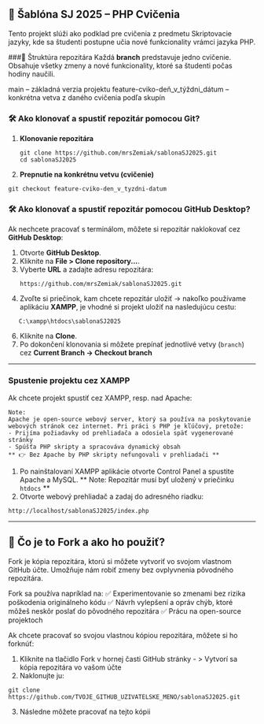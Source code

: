 ## 📌 Šablóna SJ 2025 – PHP Cvičenia

Tento projekt slúži ako podklad pre cvičenia z predmetu Skriptovacie jazyky, kde sa študenti postupne učia nové funkcionality vrámci jazyka PHP.

###📂 Štruktúra repozitára
Každá **branch** predstavuje jedno cvičenie. Obsahuje všetky zmeny a nové funkcionality, ktoré sa študenti počas hodiny naučili.

main – základná verzia projektu
feature-cviko-deň_v_týždni_dátum – konkrétna vetva z daného cvičenia podľa skupín


### 🛠️ Ako klonovať a spustiť repozitár pomocou Git?

1. **Klonovanie repozitára**  
   ```
   git clone https://github.com/mrsZemiak/sablonaSJ2025.git
   cd sablonaSJ2025
    ```
2. **Prepnutie na konkrétnu vetvu (cvičenie)**
```
git checkout feature-cviko-den_v_tyzdni-datum
```

### 🛠️ Ako klonovať a spustiť repozitár pomocou GitHub Desktop? 

Ak nechcete pracovať s terminálom, môžete si repozitár naklokovať cez **GitHub Desktop**:

1. Otvorte **GitHub Desktop**.  
2. Kliknite na **File > Clone repository...**.  
3. Vyberte **URL** a zadajte adresu repozitára:
   ```
   https://github.com/mrsZemiak/sablonaSJ2025.git
   ```
5. Zvoľte si priečinok, kam chcete repozitár uložiť -> nakoľko používame aplikáciu **XAMPP**, je vhodné si projekt uložiť na nasledujúcu cestu:
```
   C:\xampp\htdocs\sablonaSJ2025
```
6. Kliknite na **Clone**.  
8. Po dokončení klonovania si môžete prepínať jednotlivé vetvy (`branch`) cez **Current Branch -> Checkout branch**

---------------------------------------------------------------------------------------------------------------------
### Spustenie projektu cez XAMPP
Ak chcete projekt spustiť cez XAMPP, resp. nad Apache: 
```
Note: 
Apache je open-source webový server, ktorý sa používa na poskytovanie webových stránok cez internet. Pri práci s PHP je kľúčový, pretože:
- Prijíma požiadavky od prehliadača a odosiela späť vygenerované stránky
- Spúšťa PHP skripty a spracováva dynamický obsah
** 👉 Bez Apache by PHP skripty nefungovali v prehliadači **
```
1. Po nainštalovaní XAMPP aplikácie otvorte Control Panel a spustite Apache a MySQL. 
** Note: Repozitár musí byť uložený v priečinku `htdocs` **
2. Otvorte webový prehliadač a zadaj do adresného riadku:
```
http://localhost/sablonaSJ2025/index.php
```
----------------------------------------------------------------------------------------------------------------------

## 🔄 Čo je to Fork a ako ho použiť?

Fork je kópia repozitára, ktorú si môžete vytvoriť vo svojom vlastnom GitHub účte. Umožňuje nám robiť zmeny bez ovplyvnenia pôvodného repozitára.

Fork sa používa napríklad na:
✅ Experimentovanie so zmenami bez rizika poškodenia originálneho kódu
✅ Návrh vylepšení a opráv chýb, ktoré môžeš neskôr poslať do pôvodného repozitára
✅ Prácu na open-source projektoch

Ak chcete pracovať so svojou vlastnou kópiou repozitára, môžete si ho forknúť:

1. Kliknite na tlačidlo Fork v hornej časti GitHub stránky - > Vytvorí sa kópia repozitára vo vašom účte
2. Naklonujte ju: 
```
git clone https://github.com/TVOJE_GITHUB_UZIVATELSKE_MENO/sablonaSJ2025.git
```
3. Následne môžete pracovať na tejto kópii
